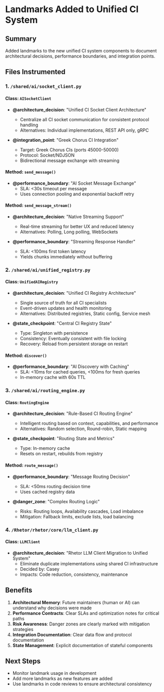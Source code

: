 # Landmarks Added to Unified CI System

## Summary
Added landmarks to the new unified CI system components to document architectural decisions, performance boundaries, and integration points.

## Files Instrumented

### 1. `/shared/ai/socket_client.py`

#### Class: `AISocketClient`
- **@architecture_decision**: "Unified CI Socket Client Architecture"
  - Centralize all CI socket communication for consistent protocol handling
  - Alternatives: Individual implementations, REST API only, gRPC
  
- **@integration_point**: "Greek Chorus CI Integration"
  - Target: Greek Chorus CIs (ports 45000-50000)
  - Protocol: Socket/NDJSON
  - Bidirectional message exchange with streaming

#### Method: `send_message()`
- **@performance_boundary**: "AI Socket Message Exchange"
  - SLA: <30s timeout per message
  - Uses connection pooling and exponential backoff retry

#### Method: `send_message_stream()`
- **@architecture_decision**: "Native Streaming Support"
  - Real-time streaming for better UX and reduced latency
  - Alternatives: Polling, Long polling, WebSockets
  
- **@performance_boundary**: "Streaming Response Handler"
  - SLA: <100ms first token latency
  - Yields chunks immediately without buffering

### 2. `/shared/ai/unified_registry.py`

#### Class: `UnifiedAIRegistry`
- **@architecture_decision**: "Unified CI Registry Architecture"
  - Single source of truth for all CI specialists
  - Event-driven updates and health monitoring
  - Alternatives: Distributed registries, Static config, Service mesh
  
- **@state_checkpoint**: "Central CI Registry State"
  - Type: Singleton with persistence
  - Consistency: Eventually consistent with file locking
  - Recovery: Reload from persistent storage on restart

#### Method: `discover()`
- **@performance_boundary**: "AI Discovery with Caching"
  - SLA: <10ms for cached queries, <100ms for fresh queries
  - In-memory cache with 60s TTL

### 3. `/shared/ai/routing_engine.py`

#### Class: `RoutingEngine`
- **@architecture_decision**: "Rule-Based CI Routing Engine"
  - Intelligent routing based on context, capabilities, and performance
  - Alternatives: Random selection, Round-robin, Static mapping
  
- **@state_checkpoint**: "Routing State and Metrics"
  - Type: In-memory cache
  - Resets on restart, rebuilds from registry

#### Method: `route_message()`
- **@performance_boundary**: "Message Routing Decision"
  - SLA: <50ms routing decision time
  - Uses cached registry data
  
- **@danger_zone**: "Complex Routing Logic"
  - Risks: Routing loops, Availability cascades, Load imbalance
  - Mitigation: Fallback limits, exclude lists, load balancing

### 4. `/Rhetor/rhetor/core/llm_client.py`

#### Class: `LLMClient`
- **@architecture_decision**: "Rhetor LLM Client Migration to Unified System"
  - Eliminate duplicate implementations using shared CI infrastructure
  - Decided by: Casey
  - Impacts: Code reduction, consistency, maintenance

## Benefits

1. **Architectural Memory**: Future maintainers (human or AI) can understand why decisions were made
2. **Performance Contracts**: Clear SLAs and optimization notes for critical paths
3. **Risk Awareness**: Danger zones are clearly marked with mitigation strategies
4. **Integration Documentation**: Clear data flow and protocol documentation
5. **State Management**: Explicit documentation of stateful components

## Next Steps

- Monitor landmark usage in development
- Add more landmarks as new features are added
- Use landmarks in code reviews to ensure architectural consistency